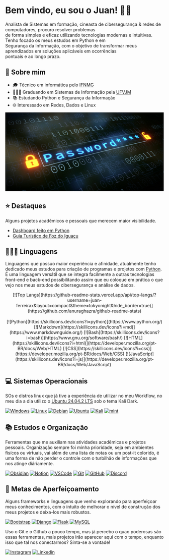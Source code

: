 # Bem vindo, eu sou o Juan! 👋🏼

Analista de Sistemas em formação, cineasta de cibersegurança & redes de computadores, procuro resolver problemas  
de forma simples e eficaz utilizando tecnologias modernas e intuitivas. Tenho focado os meus estudos em Python e em  
Segurança da Informação, com o objetivo de transformar meus aprendizados em soluções aplicáveis em ocorrências   
pontuais e ao longo prazo.

## 👤 Sobre mim

* 🎓️ Técnico em informática pelo <a href="https://www.ifnmg.edu.br/docs/344-portal/salinas/salinas-cursos-tecnicos/tecnico-em-informatica-integrado/13549-tecnico-em-informatica-integrado">IFNMG</a>
* 👨🏻‍💻 Graduando em Sistemas de Informação pela <a href="https://portal.ufvjm.edu.br/a-universidade/cursos/sin">UFVJM</a>
* 📚️ Estudando Python e Segurança da Informação
* 🌐 Interessado em Redes, Dados e Linux

<img src="images/password.jpg" width="1000px" height="250px"/>

## ⭐️ Destaques

Alguns projetos acadêmicos e pessoais que merecem maior visibilidade.

* <a href="https://github.com/juan-ferreirax/dashboard-sad">Dashboard feito em Python</a>
* <a href="https://github.com/juan-ferreirax/foz-city-guide">Guia Turístico de Foz do Iguaçu</a>

## 👨🏻‍💻 Linguagens

Linguagens que possuo maior experiência e afinidade, atualmente tenho dedicado meus estudos para criação de programas e projetos com <a href="https://www.python.org/">Python</a>. É uma linguagem versátil que se integra facilmente a outras tecnologias front-end e back-end possibilitando assim que eu coloque em prática o que vejo nos meus estudos de cibersegurança e análise de dados.

<p align="center">
  [![Top Langs](https://github-readme-stats.vercel.app/api/top-langs/?username=juan-ferreirax&layout=compact&theme=tokyonight&hide_border=true)](https://github.com/anuraghazra/github-readme-stats)<br><br>
  [![Python](https://skillicons.dev/icons?i=python)](https://www.python.org/)
  [![Markdown](https://skillicons.dev/icons?i=md)](https://www.markdownguide.org/)
  [![Bash](https://skillicons.dev/icons?i=bash)](https://www.gnu.org/software/bash/)
  [![HTML](https://skillicons.dev/icons?i=html)](https://developer.mozilla.org/pt-BR/docs/Web/HTML)
  [![CSS](https://skillicons.dev/icons?i=css)](https://developer.mozilla.org/pt-BR/docs/Web/CSS)
  [![JavaScript](https://skillicons.dev/icons?i=js)](https://developer.mozilla.org/pt-BR/docs/Web/JavaScript)
</p>

## 💻️ Sistemas Operacionais

SOs e distros linux que já tive a experiência de utilizar no meu Workflow, no meu dia a dia utilizo o <a href="https://ubuntu.com/download/desktop">Ubuntu 24.04.2 LTS</a> sob o tema Kali Dark.

[![Windows](https://skillicons.dev/icons?i=windows)](https://www.microsoft.com/pt-br/windows) [![Linux](https://skillicons.dev/icons?i=linux)](https://www.kernel.org/) [![Debian](https://skillicons.dev/icons?i=debian)](https://www.debian.org/) [![Ubuntu](https://skillicons.dev/icons?i=ubuntu)](https://ubuntu.com/) [![Kali](https://skillicons.dev/icons?i=kali)](https://www.kali.org/) [![mint](https://skillicons.dev/icons?i=mint)](https://linuxmint.com/)

## 📚️ Estudos e Organização

Ferramentas que me auxiliam nas atividades acadêmicas e projetos pessoais. Organização sempre foi minha prioridade, seja em ambientes fisícos ou virtuais, vai além de uma lista de notas ou um post-it colorido, é uma forma de não perder o controle com o turbilhão de informações que nos atinge diáriamente.

[![Obsidian](https://skillicons.dev/icons?i=obsidian)](https://obsidian.md/) [![Notion](https://skillicons.dev/icons?i=notion)](https://www.notion.so/) [![VSCode](https://skillicons.dev/icons?i=vscode)](https://code.visualstudio.com/) [![Git](https://skillicons.dev/icons?i=git)](https://git-scm.com/) [![GitHub](https://skillicons.dev/icons?i=github)](https://github.com/) [![Discord](https://skillicons.dev/icons?i=discord)](https://discord.com/)

## 🧠 Metas de Aperfeiçoamento

Alguns frameworks e linguagens que venho explorando para aperfeiçoar meus conhecimentos, com o intuito de melhorar o nível de construção dos meus projetos e deixa-los mais robustos.

[![Bootstrap](https://skillicons.dev/icons?i=bootstrap)](https://getbootstrap.com/) [![Django](https://skillicons.dev/icons?i=django)](https://www.djangoproject.com/) [![Flask](https://skillicons.dev/icons?i=flask)](https://flask.palletsprojects.com/) [![MySQL](https://skillicons.dev/icons?i=mysql)](https://www.mysql.com/)

Uso o Git e o Github a pouco tempo, mas já percebo o quao poderosas são essas ferramentas, mais projetos irão aparecer aqui com o tempo, enquanto isso que tal nos conectarmos? Sinta-se a vontade!

[![Instagram](https://skillicons.dev/icons?i=instagram)](https://www.instagram.com/juan.ferreirax/) [![Linkedin](https://skillicons.dev/icons?i=linkedin)](https://www.linkedin.com/in/juan-pablo-ferreira-costa/)

